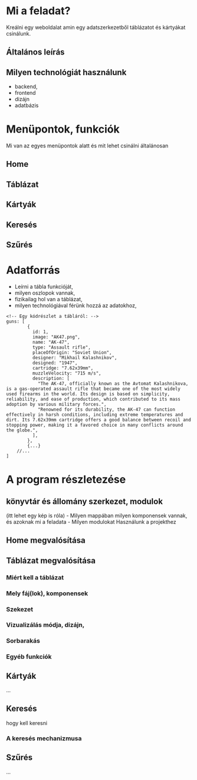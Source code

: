 # Mi a feladat?
Kreálni egy weboldalat amin egy adatszerkezetből táblázatot és kártyákat csinálunk. 
## Általános leírás
## Milyen technológiát használunk
- backend,
- frontend
- dizájn
- adatbázis
# Menüpontok, funkciók
Mi van az egyes menüpontok alatt és mit lehet csinálni általánosan
## Home
## Táblázat
## Kártyák
## Keresés
## Szűrés
# Adatforrás
- Leírni a tábla funkcióját,
- milyen oszlopok vannak,
- fizikailag hol van a táblázat,
- milyen technológiával férünk hozzá az adatokhoz,
```
<!-- Egy kódrészlet a tábláról: -->
guns: [
        {
          id: 1,
          image: "AK47.png",
          name: "AK-47",
          type: "Assault rifle",
          placeOfOrigin: "Soviet Union",
          designer: "Mikhail Kalashnikov",
          designed: "1947",
          cartridge: "7.62x39mm",
          muzzleVelocity: "715 m/s",
          description: [
            "The AK-47, officially known as the Avtomat Kalashnikova, is a gas-operated assault rifle that became one of the most widely used firearms in the world. Its design is based on simplicity, reliability, and ease of production, which contributed to its mass adoption by various military forces.",
            "Renowned for its durability, the AK-47 can function effectively in harsh conditions, including extreme temperatures and dirt. Its 7.62x39mm cartridge offers a good balance between recoil and stopping power, making it a favored choice in many conflicts around the globe.",
          ],
        },
        {...}
    //...
]        
```
# A program részletezése
## könyvtár és állomány szerkezet, modulok
(itt lehet egy kép is róla) - Milyen mappában milyen komponensek vannak, és azoknak mi a feladata - Milyen modulokat Használunk a projekthez

## Home megvalósítása
## Táblázat megvalósítása
### Miért kell a táblázat
### Mely fáj(lok), komponensek
### Szekezet
### Vizualizálás módja, dizájn,
### Sorbarakás
### Egyéb funkciók
## Kártyák
...
## Keresés
hogy kell keresni

### A keresés mechanizmusa
## Szűrés

...